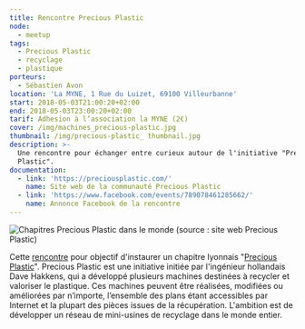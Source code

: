 ```yaml
---
title: Rencontre Precious Plastic
node:
  - meetup
tags:
  - Precious Plastic
  - recyclage
  - plastique
porteurs:
  - Sébastien Avon
location: 'La MYNE, 1 Rue du Luizet, 69100 Villeurbanne'
start: 2018-05-03T21:00:20+02:00
end: 2018-05-03T23:00:20+02:00
tarif: Adhesion à l’association la MYNE (2€)
cover: /img/machines_precious-plastic.jpg
thumbnail: /img/precious-plastic_ thumbnail.jpg
description: >-
  Une rencontre pour échanger entre curieux autour de l'initiative "Precious
  Plastic".
documentation:
  - link: 'https://preciousplastic.com/'
    name: Site web de la communauté Precious Plastic
  - link: 'https://www.facebook.com/events/789078461285662/'
    name: Annonce Facebook de la rencontre
---
```

![Chapitres Precious Plastic dans le monde (source : site web Precious Plastic)](/img/precious-plastic-community.jpeg)

Cette [rencontre](https://www.facebook.com/events/789078461285662/) pour objectif d'instaurer un chapitre lyonnais "[Precious Plastic](https://preciousplastic.com/)".  Precious Plastic est une initiative initiée par l'ingénieur hollandais Dave Hakkens, qui a développé plusieurs machines destinées à recycler et valoriser le plastique. Ces machines peuvent être réalisées, modifiées ou améliorées par n’importe, l’ensemble des plans étant accessibles par Internet et la plupart des pièces issues de la récupération. L'ambition est de développer un réseau de mini-usines de recyclage dans le monde entier.
